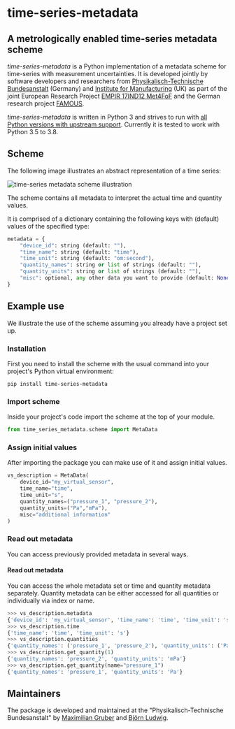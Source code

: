 # time-series-metadata 

## A metrologically enabled time-series metadata scheme

_time-series-metadata_ is a Python implementation of a metadata scheme for
time-series with measurement uncertainties. It is developed jointly by software
developers and researchers from
[Physikalisch-Technische Bundesanstalt](https://www.ptb.de) (Germany) and
[Institute for Manufacturing](https://www.ifm.eng.cam.ac.uk/) (UK) as part of the
joint European Research Project [EMPIR 17IND12 Met4FoF](https://met4fof.eu) and the
German research project [FAMOUS](https://famous-project.eu).

*time-series-metadata* is written in Python 3 and strives to run with
[all Python versions with upstream support](https://devguide.python.org/#status-of-python-branches).
Currently it is tested to work with Python 3.5 to 3.8.

## Scheme

The following image illustrates an abstract representation of a time series:

 ![time-series metadata scheme illustration](https://user-images.githubusercontent.com/50821607/80489031-8dac5000-895f-11ea-9b99-2add88c21d4b.png)
 
The scheme contains all metadata to interpret the actual time and quantity values.

It is comprised of a dictionary containing the following keys with (default) values of
the specified type:

```python
metadata = {
    "device_id": string (default: ""),
    "time_name": string (default: "time"),
    "time_unit": string (default: "om:second"),
    "quantity_names": string or list of strings (default: ""),
    "quantity_units": string or list of strings (default: ""),
    "misc": optional, any other data you want to provide (default: None),
}
```

## Example use

We illustrate the use of the scheme assuming you already have a project set up.

### Installation

First you need to install the scheme with the usual command into your project's
Python virtual environment:

```shell
pip install time-series-metadata
```

### Import scheme

Inside your project's code import the scheme at the top of your module.

```python
from time_series_metadata.scheme import MetaData
```

### Assign initial values

After importing the package you can make use of it and assign initial values.

```python
vs_description = MetaData(
    device_id="my_virtual_sensor",
    time_name="time",
    time_unit="s",
    quantity_names=("pressure_1", "pressure_2"),
    quantity_units=("Pa","mPa"),
    misc="additional information"
)
```

### Read out metadata

You can access previously provided metadata in several ways.

#### Read out metadata

You can access the whole metadata set or time and quantity metadata separately.
Quantity metadata can be either accessed for all quantities or individually via index
 or name.

```python
>>> vs_description.metadata
{'device_id': 'my_virtual_sensor', 'time_name': 'time', 'time_unit': 's', 'quantity_names': ['pressure'], 'quantity_units': ['Pa'], 'misc': None}
>>> vs_description.time
{'time_name': 'time', 'time_unit': 's'}
>>> vs_description.quantities
{'quantity_names': ('pressure_1', 'pressure_2'), 'quantity_units': ('Pa', 'mPa')}
>>> vs_description.get_quantity(1)
{'quantity_names': 'pressure_2', 'quantity_units': 'mPa'}
>>> vs_description.get_quantity(name="pressure_1")
{'quantity_names': 'pressure_1', 'quantity_units': 'Pa'}
```

## Maintainers

The package is developed and maintained at the "Physikalisch-Technische Bundesanstalt"
by [Maximilian Gruber](https://github.com/mgrub) and [Björn Ludwig](https://github.com/BjoernLudwigPTB).